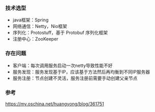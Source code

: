 ### 技术选型
- java框架：Spring
- 网络通信：Netty，Nio框架
- 序列化：Protostuff，基于 Protobuf 序列化框架
- 注册中心：ZooKeeper

### 存在问题
- 客户端：每次调用服务启动一次netty导致性能不好
- 服务发现：服务发现基于IP，应该基于方法然后再均衡到不同IP服务器
- 服务注册：节点创建不灵活，服务注册前需要手动创建父亲节点

### 参考
https://my.oschina.net/huangyong/blog/361751